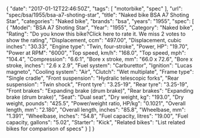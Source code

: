 {
    "date": "2017-01-12T22:46:50Z",
    "tags": [
        "motorbike",
        "spec"
    ],
    "url": "spec\/bsa\/1955\/bsa-a7-shoting-star",
    "title": "Naked bike BSA A7 Shoting Star",
    "categories": "Naked bike",
    "brands": "bsa",
    "years": "1955",
    "spec": [
        {
            "Model": "BSA A7 Shoting Star",
            "Year": "1955",
            "Category": "Naked bike",
            "Rating": "Do you know this bike?Click here to rate it. We miss 2 votes to show the rating",
            "Displacement, ccm": "497.00",
            "Displacement, cubic inches": "30.33",
            "Engine type": "Twin, four-stroke",
            "Power, HP": "19.70",
            "Power at RPM": "6000",
            "Top speed, km\/h": "168.0",
            "Top speed, mph": "104.4",
            "Compression": "6.6:1",
            "Bore x stroke, mm": "66.0 x 72.6",
            "Bore x stroke, inches": "2.6 x 2.9",
            "Fuel system": "Carburettor",
            "Ignition": "Lucas magneto",
            "Cooling system": "Air",
            "Clutch": "Wet multiplate",
            "Frame type": "Single cradle",
            "Front suspension": "Hydralic telescopic forks",
            "Rear suspension": "Twin shock",
            "Front tyre": "3.25-19",
            "Rear tyre": "3.25-19",
            "Front brakes": "Expanding brake (drum brake)",
            "Rear brakes": "Expanding brake (drum brake)",
            "Seat": "Dual seat",
            "Dry weight, kg": "193.0",
            "Dry weight, pounds": "425.5",
            "Power\/weight ratio, HP\/kg": "0.1021",
            "Overall length, mm": "2.180",
            "Overall length, inches": "85.8",
            "Wheelbase, mm": "1.391",
            "Wheelbase, inches": "54.8",
            "Fuel capacity, litres": "19.00",
            "Fuel capacity, gallons": "5.02",
            "Starter": "Kick",
            "Related bikes": "List related bikes for comparison of specs"
        }
    ]
}
